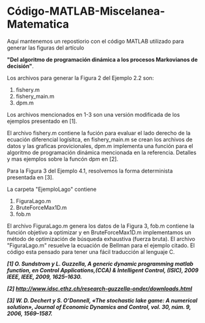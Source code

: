 Código-MATLAB-Miscelanea-Matematica
======================================
Aquí mantenemos un repostiorio con el código MATLAB utilizado para generar las figuras 
del artículo 

**"Del algoritmo de programación dinámica a los procesos Markovianos de decisión"**.

Los archivos para generar la Figura 2 del Ejemplo 2.2 son:
1. fishery.m
2. fishery_main.m
3. dpm.m

Los archivos mencionados en 1-3 son una versión modificada de los ejemplos presentado en [1].

El archivo fishery.m contiene la fución para evaluar el lado derecho de la ecuación diferencial logísitca,
en fishery_main.m  se crean los archivos de datos y las graficas provicionales, dpm.m implementa una función para el 
algoritmo de programación dinámica mencionada en la referencia. Detalles y mas ejemplos sobre la funcón dpm en [2].

Para la Figura 3 del Ejemplo 4.1, resolvemos la forma determinista presentada en [3]. 

La carpeta "EjemploLago" contiene 
1. FiguraLago.m
2. BruteForceMax1D.m
3. fob.m

El archivo FiguraLago.m genera los datos de la Figura 3, fob.m contiene la función objetivo a optimizar y en
BruteForceMax1D.m implementamos un método de optimización de búsqueda exhaustiva (fuerza bruta). El archivo 
"FiguraLago.m" resuelve la ecuación de Bellman para el ejemplo citado.
El código esta pensado para tener una fácil traducción al lenguaje C.




***[1] O. Sundstrom y L. Guzzella, A generic dynamic programming matlab function, en
Control Applications,(CCA) & Intelligent Control, (ISIC), 2009 IEEE, IEEE, 2009,
1625–1630.***

***[2] http://www.idsc.ethz.ch/research-guzzella-onder/downloads.html***

***[3] W. D. Dechert y S. O’Donnell, «The stochastic lake game: A numerical 
solution», Journal of Economic Dynamics and Control, vol. 30, núm. 9, 
2006, 1569–1587.***
